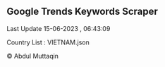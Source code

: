 

## Google Trends Keywords Scraper 
 
Last Update 15-06-2023 , 06:43:09

Country List :
VIETNAM.json



© Abdul Muttaqin 
